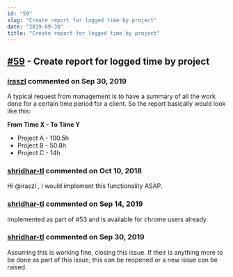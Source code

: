 ```yaml
---
id: "59"
slug: "Create report for logged time by project"
date: "2019-09-30"
title: "Create report for logged time by project"
---
```



## [#59](https://github.com/shridhar-tl/jira-assistant/issues/59) - Create report for logged time by project

### [iraszl](https://github.com/iraszl) commented on Sep 30, 2019

A typical request from management is to have a summary of all the work done for a certain time period for a client. So the report basically would look like this:

**From Time X - To Time Y**
- Project A - 100.5h
- Project B - 50.8h
- Project C - 14h

### [shridhar-tl](https://github.com/shridhar-tl) commented on Oct 10, 2018

Hi @iraszl , I would implement this functionality ASAP.

### [shridhar-tl](https://github.com/shridhar-tl) commented on Sep 14, 2019

Implemented as part of #53 and is available for chrome users already.

### [shridhar-tl](https://github.com/shridhar-tl) commented on Sep 30, 2019

Assuming this is working fine, closing this issue. If their is anything more to be done as part of this issue, this can be reopened or a new issue can be raised.
